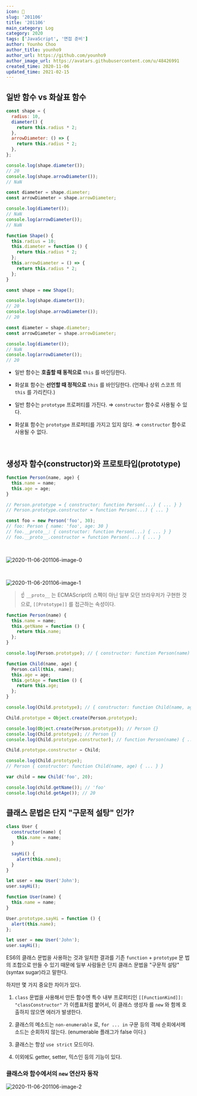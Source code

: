 ```yaml
---
icon: 📆
slug: '201106'
title: '201106'
main_category: Log
category: 2020
tags: ['JavaScript', '면접 준비']
author: Younho Choo
author_title: younho9
author_url: https://github.com/younho9
author_image_url: https://avatars.githubusercontent.com/u/48426991
created_time: 2020-11-06
updated_time: 2021-02-15
---
```


## 일반 함수 vs 화살표 함수

```javascript
const shape = {
  radius: 10,
  diameter() {
    return this.radius * 2;
  },
  arrowDiameter: () => {
    return this.radius * 2;
  },
};

console.log(shape.diameter());
// 20
console.log(shape.arrowDiameter());
// NaN

const diameter = shape.diameter;
const arrowDiameter = shape.arrowDiameter;

console.log(diameter());
// NaN
console.log(arrowDiameter());
// NaN
```

```javascript
function Shape() {
  this.radius = 10;
  this.diameter = function () {
    return this.radius * 2;
  };
  this.arrowDiameter = () => {
    return this.radius * 2;
  };
}

const shape = new Shape();

console.log(shape.diameter());
// 20
console.log(shape.arrowDiameter());
// 20

const diameter = shape.diameter;
const arrowDiameter = shape.arrowDiameter;

console.log(diameter());
// NaN
console.log(arrowDiameter());
// 20
```

- 일반 함수는 **호출할 때 동적으로** `this` 를 바인딩한다.

- 화살표 함수는 **선언할 때 정적으로** `this` 를 바인딩한다. (언제나 상위 스코프
  의 `this` 를 가리킨다.)

- 일반 함수는 `prototype` 프로퍼티를 가진다. ⇒ `constructor` 함수로 사용될 수 있
  다.

- 화살표 함수는 `prototype` 프로퍼티를 가지고 있지 않다. ⇒ `constructor` 함수로
  사용될 수 없다.

<br />

## 생성자 함수(constructor)와 프로토타입(prototype)

```javascript
function Person(name, age) {
  this.name = name;
  this.age = age;
}

// Person.prototype = { constructor: function Person(...) { ... } }
// Person.prototype.constructor = function Person(...) { ... }

const foo = new Person('foo', 30);
// foo: Person { name: 'foo', age: 30 }
// foo.__proto__: { constructor: function Person(...) { ... } }
// foo.__proto__.constructor = function Person(...) { ... }
```

<br />

![2020-11-06-201106-image-0](./images/2020-11-06-201106-image-0.png)

<br />

![2020-11-06-201106-image-1](./images/2020-11-06-201106-image-1.png)

> ☝ `__proto__` 는 ECMAScript의 스펙이 아닌 일부 모던 브라우저가 구현한 것으로,
> `[[Prototype]]` 를 접근하는 속성이다.

```javascript
function Person(name) {
  this.name = name;
  this.getName = function () {
    return this.name;
  };
}

console.log(Person.prototype); // { constructor: function Person(name) { ... } }

function Child(name, age) {
  Person.call(this, name);
  this.age = age;
  this.getAge = function () {
    return this.age;
  };
}

console.log(Child.prototype); // { constructor: function Child(name, age) { ... } }

Child.prototype = Object.create(Person.prototype);

console.log(Object.create(Person.prototype)); // Person {}
console.log(Child.prototype); // Person {}
console.log(Child.prototype.constructor); // function Person(name) { ... }

Child.prototype.constructor = Child;

console.log(Child.prototype);
// Person { constructor: function Child(name, age) { ... } }

var child = new Child('foo', 20);

console.log(child.getName()); // 'foo'
console.log(child.getAge()); // 20
```

## 클래스 문법은 단지 "구문적 설탕" 인가?

```javascript
class User {
  constructor(name) {
    this.name = name;
  }

  sayHi() {
    alert(this.name);
  }
}

let user = new User('John');
user.sayHi();
```

```javascript
function User(name) {
  this.name = name;
}

User.prototype.sayHi = function () {
  alert(this.name);
};

let user = new User('John');
user.sayHi();
```

ES6의 클래스 문법을 사용하는 것과 일치한 결과를 기존 `function` + `prototype` 문
법의 조합으로 만들 수 있기 때문에 일부 사람들은 단지 클래스 문법을 "구문적 설탕"
(syntax sugar)라고 말한다.

하지만 몇 가지 중요한 차이가 있다.

1. `class` 문법을 사용해서 만든 함수엔 특수 내부 프로퍼티인
   `[[FunctionKind]]: "classConstructor"` 가 이름표처럼 붙어서, 이 클래스 생성자
   를 `new` 와 함께 호출하지 않으면 에러가 발생한다.

1. 클래스의 메소드는 `non-enumerable` 로, `for ... in` 구문 등의 객체 순회에서메
   소드는 순회하지 않는다. (enumerable 플래그가 false 이다.)

1. 클래스는 항상 `use strict` 모드이다.

1. 이외에도 getter, setter, 믹스인 등의 기능이 있다.

### 클래스와 함수에서의 `new` 연산자 동작

![2020-11-06-201106-image-2](./images/2020-11-06-201106-image-2.png)
